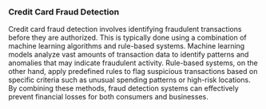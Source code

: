 ### Credit Card Fraud Detection

Credit card fraud detection involves identifying fraudulent transactions before they are authorized. This is typically done using a combination of machine learning algorithms and rule-based systems. Machine learning models analyze vast amounts of transaction data to identify patterns and anomalies that may indicate fraudulent activity. Rule-based systems, on the other hand, apply predefined rules to flag suspicious transactions based on specific criteria such as unusual spending patterns or high-risk locations. By combining these methods, fraud detection systems can effectively prevent financial losses for both consumers and businesses.
